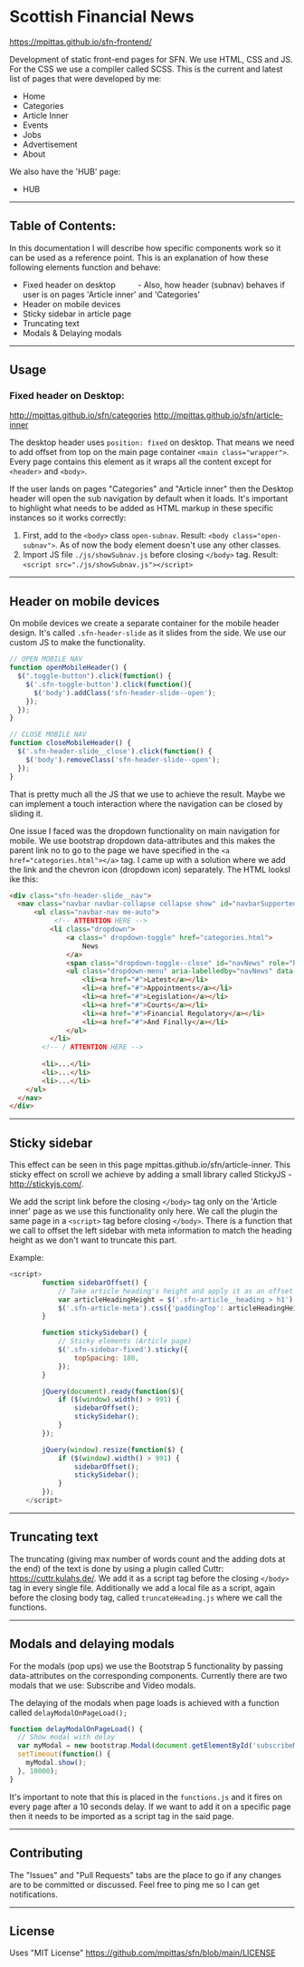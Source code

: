 # Scottish Financial News

https://mpittas.github.io/sfn-frontend/

Development of static front-end pages for SFN. We use HTML, CSS and JS. For the CSS we use a compiler called SCSS. This is the current and latest list of pages that were developed by me:

- Home
- Categories
- Article Inner
- Events
- Jobs
- Advertisement
- About

We also have the 'HUB' page:
- HUB

---

## Table of Contents:

In this documentation I will describe how specific components work so it can be used as a reference point. This is an explanation of how these following elements function and behave:

- Fixed header on desktop
         - Also, how header (subnav) behaves if user is on pages 'Article inner' and 'Categories'
- Header on mobile devices
- Sticky sidebar in article page
- Truncating text
- Modals & Delaying modals

---

## Usage

### Fixed header on Desktop:

http://mpittas.github.io/sfn/categories
http://mpittas.github.io/sfn/article-inner

The desktop header uses `position: fixed` on desktop. That means we need to add offset from top on the main page container `<main class="wrapper">`. Every page contains this element as it wraps all the content except for `<header>` and `<body>`. 

If the user lands on pages "Categories" and "Article inner" then the Desktop header will open the sub navigation by default when it loads. It's important to highlight what needs to be added as HTML markup in these specific instances so it works correctly:

1. First, add to the `<body>` class `open-subnav`. Result: `<body class="open-subnav">`. As of now the body element doesn't use any other classes.
2. Import JS file `./js/showSubnav.js` before closing `</body>` tag. Result: `<script src="./js/showSubnav.js"></script>`

---

## Header on mobile devices

On mobile devices we create a separate container for the mobile header design. It's called `.sfn-header-slide` as it slides from the side. We use our custom JS to make the functionality. 

``` Javascript
// OPEN MOBILE NAV
function openMobileHeader() {
  $(".toggle-button").click(function() {
    $('.sfn-toggle-button').click(function(){
      $('body').addClass('sfn-header-slide--open');
    });
  });
}

// CLOSE MOBILE NAV
function closeMobileHeader() {
  $('.sfn-header-slide__close').click(function() {
    $('body').removeClass('sfn-header-slide--open');
  });
}
```

That is pretty much all the JS that we use to achieve the result. Maybe we can implement a touch interaction where the navigation can be closed by sliding it.

One issue I faced was the dropdown functionality on main navigation for mobile. We use bootstrap dropdown data-attributes and this makes the parent link no to go to the page we have specified in the `<a href="categories.html"></a>` tag. I came up with a solution where we add the link and the chevron icon (dropdown icon) separately. The HTML looksl ike this: 

``` HTML
<div class="sfn-header-slide__nav">
  <nav class="navbar navbar-collapse collapse show" id="navbarSupportedContent">
      <ul class="navbar-nav me-auto">
           <!-- ATTENTION HERE -->
          <li class="dropdown">
              <a class=" dropdown-toggle" href="categories.html">
                  News
              </a>
              <span class="dropdown-toggle--close" id="navNews" role="button" data-bs-toggle="dropdown" aria-expanded="true"></span>
              <ul class="dropdown-menu" aria-labelledby="navNews" data-bs-popper="none">
                  <li><a href="#">Latest</a></li>
                  <li><a href="#">Appointments</a></li>
                  <li><a href="#">Legislation</a></li>
                  <li><a href="#">Courts</a></li>
                  <li><a href="#">Financial Regulatory</a></li>
                  <li><a href="#">And Finally</a></li>
              </ul>
          </li>
        <!-- / ATTENTION HERE -->
        
        <li>...</li>
        <li>...</li>
        <li>...</li>
    </ul>
  </nav>
</div>

```
---

## Sticky sidebar

This effect can be seen in this page mpittas.github.io/sfn/article-inner. This sticky effect on scroll we achieve by adding a small library called StickyJS - http://stickyjs.com/. 

We add the script link before the closing `</body>` tag only on the 'Article inner' page as we use this functionality only here.
We call the plugin the same page in a `<script>` tag before closing `</body>`. There is a function that we call to offset the left sidebar with meta information to match the heading height as we don't want to truncate this part.

Example:


``` Javascript
<script>
        function sidebarOffset() {
            // Take article heading's height and apply it as an offset to left sidebar
            var articleHeadingHeight = $('.sfn-article__heading > h1').height();
            $('.sfn-article-meta').css({'paddingTop': articleHeadingHeight + 50});
        }

        function stickySidebar() {
            // Sticky elements (Article page)
            $('.sfn-sidebar-fixed').sticky({
                topSpacing: 180,
            });
        }

        jQuery(document).ready(function($){
            if ($(window).width() > 991) {
                sidebarOffset();
                stickySidebar();
            }
        });

        jQuery(window).resize(function($) {
            if ($(window).width() > 991) {
                sidebarOffset();
                stickySidebar();
            }
        });
    </script>
``` 

---

## Truncating text

The truncating (giving max number of words count and the adding dots at the end) of the text is done by using a plugin called Cuttr: https://cuttr.kulahs.de/. We add it as a script tag before the closing `</body>` tag in every single file. Additionally we add a local file as a script, again before the closing body tag, called `truncateHeading.js` where we call the functions.

---

## Modals and delaying modals

For the modals (pop ups) we use the Bootstrap 5 functionality by passing data-attributes on the corresponding components. Currently there are two modals that we use: Subscribe and Video modals.

The delaying of the modals when page loads is achieved with a function called `delayModalOnPageLoad();`

``` Javascript
function delayModalOnPageLoad() {
  // Show modal with delay
  var myModal = new bootstrap.Modal(document.getElementById('subscribeModal'));
  setTimeout(function() {
    myModal.show();
  }, 10000);
}
```

It's important to note that this is placed in the `functions.js` and it fires on every page after a 10 seconds delay. If we want to add it on a specific page then it needs to be imported as a script tag in the said page.

---

## Contributing

The "Issues" and "Pull Requests" tabs are the place to go if any changes are to be committed or discussed. Feel free to ping me so I can get notifications.

--- 

## License

Uses "MIT License"
https://github.com/mpittas/sfn/blob/main/LICENSE

